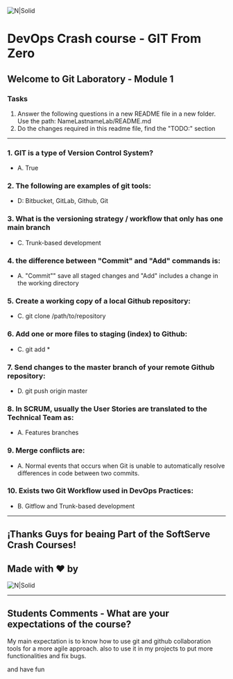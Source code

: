 ![N|Solid](https://media-exp2.licdn.com/dms/image/C4E0BAQEhqEYDn2-LkA/company-logo_100_100/0/1580391093627?e=1663200000&v=beta&t=EO7vueG3ailmZ1RfTbu4knkfQGiqf5LZa1RJ90nt5do)

# DevOps Crash course -​ GIT From Zero
## Welcome to Git Laboratory - Module 1

### Tasks
1. Answer the following questions in a new README file in a new folder. Use the path: NameLastnameLab/README.md
2. Do the changes required in this readme file, find the "TODO:" section

---
### 1. GIT is a type of Version Control System?
- A. True <br>

### 2. The following are examples of git tools:
- D: Bitbucket, GitLab, Github, Git <br>

### 3. What is the versioning strategy / workflow that only has one main branch
- C. Trunk-based development 

### 4. the difference between "Commit" and "Add" commands is:
- A. "Commit"" save all staged changes and "Add" includes a change in the working directory


### 5. Create a working copy of a local Github repository:
- C. git clone /path/to/repository 


### 6. Add one or more files to staging (index) to Github:
- C. git add * 


### 7. Send changes to the master branch of your remote  Github repository:
- D. git push origin master

### 8. In SCRUM, usually the User Stories are translated to the Technical Team as:
- A. Features branches

### 9. Merge conflicts are:
- A. Normal events that occurs when Git is unable to automatically resolve differences in code between two commits.

### 10. Exists two Git Workflow used in DevOps Practices:
- B. Gitflow and Trunk-based development 

---
## ¡Thanks Guys for beaing Part of the SoftServe Crash Courses! 
## Made with ❤ by 
![N|Solid](https://mms.businesswire.com/media/20211116006314/es/832960/4/SoftServe_Logo_2.jpg)

---
## Students Comments - What are your expectations of the course?

My main expectation is to know how to use  git and github collaboration tools for a more agile approach. also to use it in my projects to put more functionalities and fix bugs.

and have fun